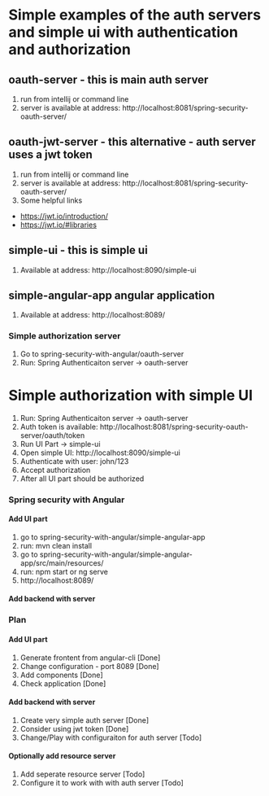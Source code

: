 # Simple examples of the auth servers and simple ui with authentication and authorization
## oauth-server - this is main auth server 
1. run from intellij or command line
2. server is available at address: http://localhost:8081/spring-security-oauth-server/

## oauth-jwt-server - this alternative - auth server uses a jwt token
1. run from intellij or command line
2. server is available at address: http://localhost:8081/spring-security-oauth-server/
3. Some helpful links
-  https://jwt.io/introduction/
-  https://jwt.io/#libraries

## simple-ui - this is simple ui
1. Available at address: http://localhost:8090/simple-ui

## simple-angular-app angular application
1. Available at address: http://localhost:8089/



### Simple authorization server
1. Go to spring-security-with-angular/oauth-server
2. Run: Spring Authenticaiton server -> oauth-server

# Simple authorization with simple UI
1. Run: Spring Authenticaiton server -> oauth-server
2. Auth token is available: http://localhost:8081/spring-security-oauth-server/oauth/token
3. Run UI Part -> simple-ui
4. Open simple UI: http://localhost:8090/simple-ui
5. Authenticate with user: john/123
6. Accept authorization 
7. After all UI part should be authorized 

### Spring security with Angular
#### Add UI part
1. go to spring-security-with-angular/simple-angular-app
2. run: mvn clean install
3. go to spring-security-with-angular/simple-angular-app/src/main/resources/
4. run: npm start or ng serve
5. http://localhost:8089/
#### Add backend with server


### Plan
#### Add UI part
1. Generate frontent from angular-cli               [Done]
2. Change configuration - port 8089                 [Done]
3. Add components                                   [Done]
4. Check application                                [Done]

#### Add backend with server
1. Create very simple auth server                   [Done]
2. Consider using jwt token                         [Done]
3. Change/Play with configuraiton for auth server   [Todo]

#### Optionally add resource server
1. Add seperate resource server                     [Todo]
2. Configure it to work with with auth server       [Todo]

